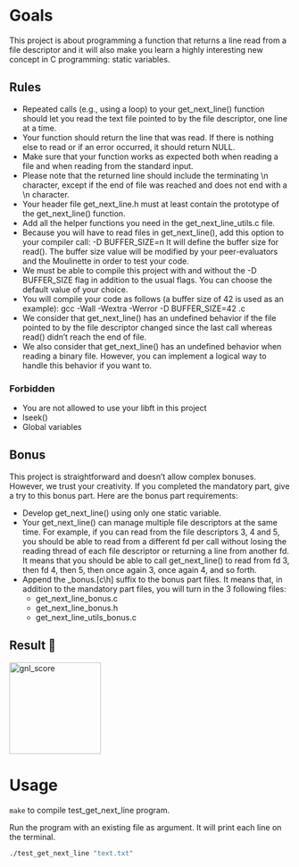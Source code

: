 # Goals
This project is about programming a function that returns a line read from a file descriptor and it will also make you learn a highly interesting new concept in C programming: static variables.

## Rules
- Repeated calls (e.g., using a loop) to your get_next_line() function should let you read the text file pointed to by the file descriptor, one line at a time.
- Your function should return the line that was read. If there is nothing else to read or if an error occurred, it should return NULL.
- Make sure that your function works as expected both when reading a file and when reading from the standard input.
- Please note that the returned line should include the terminating \n character, except if the end of file was reached and does not end with a \n character.
- Your header file get_next_line.h must at least contain the prototype of the get_next_line() function.
- Add all the helper functions you need in the get_next_line_utils.c file.
- Because you will have to read files in get_next_line(), add this option to your compiler call: -D BUFFER_SIZE=n It will define the buffer size for read(). The buffer size value will be modified by your peer-evaluators and the Moulinette in order to test your code.
- We must be able to compile this project with and without the -D BUFFER_SIZE flag in addition to the usual flags. You can choose the default value of your choice.
- You will compile your code as follows (a buffer size of 42 is used as an example): gcc -Wall -Wextra -Werror -D BUFFER_SIZE=42 <files>.c
- We consider that get_next_line() has an undefined behavior if the file pointed to by the file descriptor changed since the last call whereas read() didn’t reach the end of file.
- We also consider that get_next_line() has an undefined behavior when reading a binary file. However, you can implement a logical way to handle this behavior if you want to.

### Forbidden
- You are not allowed to use your libft in this project
- lseek()
- Global variables

## Bonus
This project is straightforward and doesn’t allow complex bonuses. However, we trust your creativity. If you completed the mandatory part, give a try to this bonus part. Here are the bonus part requirements:


- Develop get_next_line() using only one static variable.
- Your get_next_line() can manage multiple file descriptors at the same time. For example, if you can read from the file descriptors 3, 4 and 5, you should be able to read from a different fd per call without losing the reading thread of each file descriptor or returning a line from another fd. It means that you should be able to call get_next_line() to read from fd 3, then fd 4, then 5, then once again 3, once again 4, and so forth.
- Append the _bonus.[c\h] suffix to the bonus part files. It means that, in addition to the mandatory part files, you will turn in the 3 following files:
  - get_next_line_bonus.c
  - get_next_line_bonus.h
  - get_next_line_utils_bonus.c
 
## Result :slot_machine:
<img width="164" alt="gnl_score" src="https://github.com/Benoilte/ft_get_next_line/assets/104198121/3b6a92d8-a716-430e-90d3-50bcb32a61b9">

# Usage

``make`` to compile test_get_next_line program.

Run the program with an existing file as argument. It will print each line on the terminal.
```bash
./test_get_next_line "text.txt"
```
